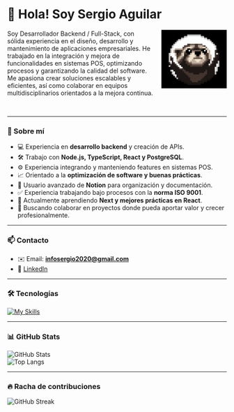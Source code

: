 # 👋 Hola! Soy Sergio Aguilar  

<p align="right">
  <img src="./assets/dev_raccon.gif" width="150" alt="GIF animado" align="right" style="margin-left: 20px;"/>
</p>

<div align="left">

Soy Desarrollador Backend / Full-Stack, con sólida experiencia en el diseño, desarrollo y mantenimiento de aplicaciones empresariales. He trabajado en la integración y mejora de funcionalidades en sistemas POS, optimizando procesos y garantizando la calidad del software.
Me apasiona crear soluciones escalables y eficientes, así como colaborar en equipos multidisciplinarios orientados a la mejora continua.

</div>

<br clear="right"/>

---

### 🚀 Sobre mí  
- 💻 Experiencia en **desarrollo backend** y creación de APIs.  
- 🛠️ Trabajo con **Node.js, TypeScript, React y PostgreSQL**.  
- ⚙️ Experiencia integrando y manteniendo features en sistemas POS.  
- 📈 Orientado a la **optimización de software y buenas prácticas**.  
- 📒 Usuario avanzado de **Notion** para organización y documentación.  
- ✅ Experiencia trabajando bajo procesos con la **norma ISO 9001**.  
- 🌱 Actualmente aprendiendo **Next y mejores prácticas en React**.  
- 👯 Buscando colaborar en proyectos donde pueda aportar valor y crecer profesionalmente.  

---

### 📫 Contacto  
- ✉️ Email: **infosergio2020@gmail.com**  
- 💼 [LinkedIn](https://www.linkedin.com/in/sergioaguilarsoria/)


---

### 🛠️ Tecnologías  
[![My Skills](https://skillicons.dev/icons?i=ts,js,nodejs,react,postgres,aws,git,linux,docker)](https://skillicons.dev)  

---

### 📊 GitHub Stats  
![GitHub Stats](https://github-readme-stats.vercel.app/api?username=infosergio2021&show_icons=true&theme=radical)  
![Top Langs](https://github-readme-stats.vercel.app/api/top-langs/?username=infosergio2021&layout=compact&theme=radical)  

---

### 🔥 Racha de contribuciones  
![GitHub Streak](https://streak-stats.demolab.com?user=infosergio2021&theme=radical)  
